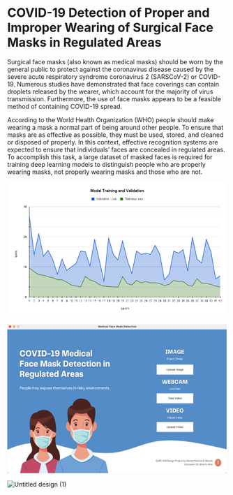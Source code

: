 # COVID-19 Detection of Proper and Improper Wearing of Surgical Face Masks in Regulated Areas

Surgical face masks (also known as medical masks) should be worn by the general public to protect against the coronavirus disease caused by the severe acute respiratory syndrome coronavirus 2 (SARSCoV-2) or COVID-19. Numerous studies have demonstrated that face coverings can contain droplets released by the wearer, which account for the majority of virus transmission. Furthermore, the use of face masks appears to be a feasible method of containing COVID-19 spread.

According to the World Health Organization (WHO) people should make wearing a mask a normal part of being around other people. To ensure that masks are as effective as possible, they must be used, stored, and cleaned or disposed of properly. In this context, effective recognition systems are expected to ensure that individuals’ faces are concealed in regulated areas. To accomplish this task, a large dataset of masked faces is required for training deep learning models to distinguish people who are properly wearing masks, not properly wearing masks and those who are not.

![](Deployment/Model%20Training%20and%20Validation.png)

![](Deployment/Picture1.png)

![Untitled design (1)](https://user-images.githubusercontent.com/91038693/175796904-980a7e48-e1aa-4ab5-968f-bee584f60339.gif)

